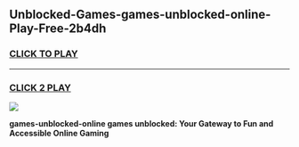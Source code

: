 
## Unblocked-Games-games-unblocked-online-Play-Free-2b4dh
<h3>
<a href="https://premium76.site?title=games-unblocked-online&ref=09A">CLICK TO PLAY</a></h3>
<hr>

<h3>
<a href="https://premium76.site?title=games-unblocked-online&ref=09A">CLICK 2 PLAY</a>
  
</h3>

<a href="https://premium76.site?title=games-unblocked-online&ref=09A"><img src="https://clearcache.store/games.png"></a>


**games-unblocked-online games unblocked: Your Gateway to Fun and Accessible Online Gaming**
